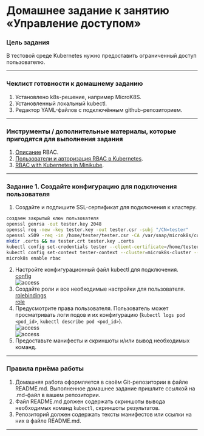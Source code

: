 # Домашнее задание к занятию «Управление доступом»

### Цель задания

В тестовой среде Kubernetes нужно предоставить ограниченный доступ пользователю.

------

### Чеклист готовности к домашнему заданию

1. Установлено k8s-решение, например MicroK8S.
2. Установленный локальный kubectl.
3. Редактор YAML-файлов с подключённым github-репозиторием.

------

### Инструменты / дополнительные материалы, которые пригодятся для выполнения задания

1. [Описание](https://kubernetes.io/docs/reference/access-authn-authz/rbac/) RBAC.
2. [Пользователи и авторизация RBAC в Kubernetes](https://habr.com/ru/company/flant/blog/470503/).
3. [RBAC with Kubernetes in Minikube](https://medium.com/@HoussemDellai/rbac-with-kubernetes-in-minikube-4deed658ea7b).

------

### Задание 1. Создайте конфигурацию для подключения пользователя

1. Создайте и подпишите SSL-сертификат для подключения к кластеру.  
```bash
создаем закрытый ключ пользователя
openssl genrsa -out tester.key 2048
openssl req -new -key tester.key -out tester.csr -subj "/CN=tester"
openssl x509 -req -in /home/tester/tester.csr -CA /var/snap/microk8s/current/certs/ca.crt -CAkey /var/snap/microk8s/current/certs/ca.key -CAcreateserial -out /home/tester/tester.crt -days 500
mkdir .certs && mv tester.crt tester.key .certs
kubectl config set-credentials tester --client-certificate=/home/tester/.certs/tester.crt --client-key=/home/tester/.certs/tester.crt
kubectl config set-context tester-context --cluster=microk8s-cluster --user=tester  
microk8s enable rbac
```
2. Настройте конфигурационный файл kubectl для подключения.  
[config](https://github.com/plusvaldis/kuber-homeworks/blob/main/2.4/object/config "config")  
![access](https://github.com/plusvaldis/kuber-homeworks/blob/main/2.3/img/access.png)  
3. Создайте роли и все необходимые настройки для пользователя.  
[rolebindings](https://github.com/plusvaldis/kuber-homeworks/blob/main/2.4/object/rolebind.yaml "rolebindings")  
[role](https://github.com/plusvaldis/kuber-homeworks/blob/main/2.4/object/role.yaml "role")  
4. Предусмотрите права пользователя. Пользователь может просматривать логи подов и их конфигурацию (`kubectl logs pod <pod_id>`, `kubectl describe pod <pod_id>`).  
![access](https://github.com/plusvaldis/kuber-homeworks/blob/main/2.3/img/not_permitions.png)  
![access](https://github.com/plusvaldis/kuber-homeworks/blob/main/2.3/img/role.png) 
5. Предоставьте манифесты и скриншоты и/или вывод необходимых команд.

------

### Правила приёма работы

1. Домашняя работа оформляется в своём Git-репозитории в файле README.md. Выполненное домашнее задание пришлите ссылкой на .md-файл в вашем репозитории.
2. Файл README.md должен содержать скриншоты вывода необходимых команд `kubectl`, скриншоты результатов.
3. Репозиторий должен содержать тексты манифестов или ссылки на них в файле README.md.

------


